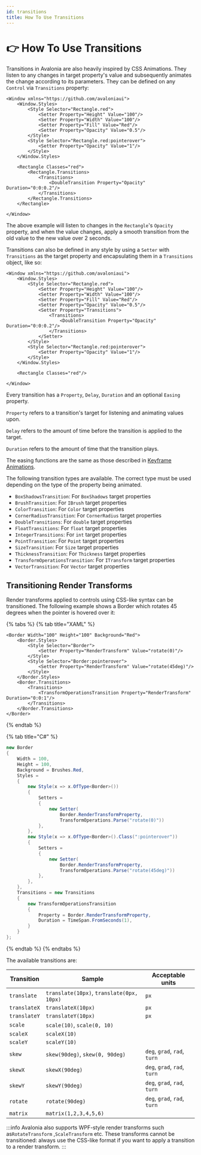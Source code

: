 ```yaml
---
id: transitions
title: How To Use Transitions
---
```



# 👉 How To Use Transitions

Transitions in Avalonia are also heavily inspired by CSS Animations. They listen to any changes in target property's value and subsequently animates the change according to its parameters. They can be defined on any `Control` via `Transitions` property:

```markup
<Window xmlns="https://github.com/avaloniaui">
    <Window.Styles>
        <Style Selector="Rectangle.red">
            <Setter Property="Height" Value="100"/>
            <Setter Property="Width" Value="100"/>
            <Setter Property="Fill" Value="Red"/>
            <Setter Property="Opacity" Value="0.5"/>
        </Style>
        <Style Selector="Rectangle.red:pointerover">
            <Setter Property="Opacity" Value="1"/>
        </Style>
    </Window.Styles>

    <Rectangle Classes="red">
        <Rectangle.Transitions>
            <Transitions>
                <DoubleTransition Property="Opacity" Duration="0:0:0.2"/>
            </Transitions>
        </Rectangle.Transitions>
    </Rectangle>

</Window>
```

The above example will listen to changes in the `Rectangle`'s `Opacity` property, and when the value changes, apply a smooth transition from the old value to the new value over 2 seconds.

Transitions can also be defined in any style by using a `Setter` with `Transitions` as the target property and encapsulating them in a `Transitions` object, like so:

```markup
<Window xmlns="https://github.com/avaloniaui">
    <Window.Styles>
        <Style Selector="Rectangle.red">
            <Setter Property="Height" Value="100"/>
            <Setter Property="Width" Value="100"/>
            <Setter Property="Fill" Value="Red"/>
            <Setter Property="Opacity" Value="0.5"/>
            <Setter Property="Transitions">
                <Transitions>
                    <DoubleTransition Property="Opacity" Duration="0:0:0.2"/>
                </Transitions>
            </Setter>
        </Style>
        <Style Selector="Rectangle.red:pointerover">
            <Setter Property="Opacity" Value="1"/>
        </Style>
    </Window.Styles>

    <Rectangle Classes="red"/>

</Window>
```

Every transition has a `Property`, `Delay`, `Duration` and an optional `Easing` property.

`Property` refers to a transition's target for listening and animating values upon.

`Delay` refers to the amount of time before the transition is applied to the target.

`Duration` refers to the amount of time that the transition plays.

The easing functions are the same as those described in [Keyframe Animations](https://docs.avaloniaui.net/docs/animations/keyframe-animations#easings).

The following transition types are available. The correct type must be used depending on the type of the property being animated.

* `BoxShadowsTransition`: For `BoxShadows` target properties
* `BrushTransition`: For `IBrush` target properties
* `ColorTransition`: For `Color` target properties
* `CornerRadiusTransition`: For `CornerRadius` target properties
* `DoubleTransitions`: For `double` target properties
* `FloatTransitions`: For `float` target properties
* `IntegerTransitions`: For `int` target properties
* `PointTransition`: For `Point` target properties
* `SizeTransition`: For `Size` target properties
* `ThicknessTransition`: For `Thickness` target properties
* `TransformOperationsTransition`: For `ITransform` target properties
* `VectorTransition`: For `Vector` target properties

## Transitioning Render Transforms

Render transforms applied to controls using CSS-like syntax can be transitioned. The following example shows a Border which rotates 45 degrees when the pointer is hovered over it:

{% tabs %}
{% tab title="XAML" %}
```markup
<Border Width="100" Height="100" Background="Red">
    <Border.Styles>
        <Style Selector="Border">
            <Setter Property="RenderTransform" Value="rotate(0)"/>
        </Style>
        <Style Selector="Border:pointerover">
            <Setter Property="RenderTransform" Value="rotate(45deg)"/>
        </Style>
    </Border.Styles>
    <Border.Transitions>
        <Transitions>
            <TransformOperationsTransition Property="RenderTransform" Duration="0:0:1"/>
        </Transitions>
    </Border.Transitions>
</Border>
```
{% endtab %}

{% tab title="C#" %}
```csharp
new Border
{
    Width = 100,
    Height = 100,
    Background = Brushes.Red,
    Styles =
    {
        new Style(x => x.OfType<Border>())
        {
            Setters =
            {
                new Setter(
                    Border.RenderTransformProperty,
                    TransformOperations.Parse("rotate(0)"))
            },
        },
        new Style(x => x.OfType<Border>().Class(":pointerover"))
        {
            Setters =
            {
                new Setter(
                    Border.RenderTransformProperty,
                    TransformOperations.Parse("rotate(45deg)"))
            },
        },
    },
    Transitions = new Transitions
    {
        new TransformOperationsTransition
        {
            Property = Border.RenderTransformProperty,
            Duration = TimeSpan.FromSeconds(1),
        }
    }
};
```
{% endtab %}
{% endtabs %}

The available transitions are:

| Transition   | Sample                                    | Acceptable units             |
| ------------ | ----------------------------------------- | ---------------------------- |
| `translate`  | `translate(10px)`, `translate(0px, 10px)` | `px`                         |
| `translateX` | `translateX(10px)`                        | `px`                         |
| `translateY` | `translateY(10px)`                        | `px`                         |
| `scale`      | `scale(10)`, `scale(0, 10)`               |                              |
| `scaleX`     | `scaleX(10)`                              |                              |
| `scaleY`     | `scaleY(10)`                              |                              |
| `skew`       | `skew(90deg)`, `skew(0, 90deg)`           | `deg`, `grad`, `rad`, `turn` |
| `skewX`      | `skewX(90deg)`                            | `deg`, `grad`, `rad`, `turn` |
| `skewY`      | `skewY(90deg)`                            | `deg`, `grad`, `rad`, `turn` |
| `rotate`     | `rotate(90deg)`                           | `deg`, `grad`, `rad`, `turn` |
| `matrix`     | `matrix(1,2,3,4,5,6)`                     |                              |

:::info
Avalonia also supports WPF-style render transforms such as`RotateTransform` ,`ScaleTransform` etc. These transforms cannot be transitioned: always use the CSS-like format if you want to apply a transition to a render transform.
:::
